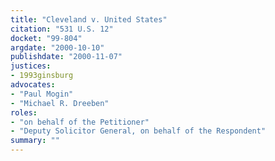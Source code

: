 ```yaml
---
title: "Cleveland v. United States"
citation: "531 U.S. 12"
docket: "99-804"
argdate: "2000-10-10"
publishdate: "2000-11-07"
justices:
- 1993ginsburg
advocates:
- "Paul Mogin"
- "Michael R. Dreeben"
roles:
- "on behalf of the Petitioner"
- "Deputy Solicitor General, on behalf of the Respondent"
summary: ""
---
```


